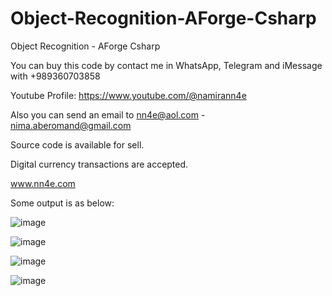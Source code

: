 # Object-Recognition-AForge-Csharp
Object Recognition - AForge Csharp

You can buy this code by contact me in WhatsApp, Telegram and iMessage with +989360703858

Youtube Profile: https://www.youtube.com/@namirann4e

Also you can send an email to nn4e@aol.com - nima.aberomand@gmail.com

Source code is available for sell.

Digital currency transactions are accepted.

www.nn4e.com

Some output is as below:

![image](https://github.com/user-attachments/assets/f70b8b68-85fc-4691-bb90-8b49d2bc0030)

![image](https://github.com/user-attachments/assets/07788fc4-04f3-4d8c-a898-36d46168f6c0)

![image](https://github.com/user-attachments/assets/6850942d-8282-4569-9b5f-ce4b6936b9ef)

![image](https://github.com/user-attachments/assets/c95dcffa-ba19-46d5-a927-248ac02678e8)
